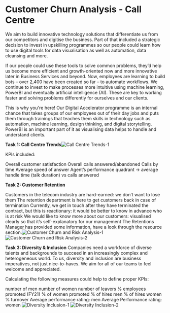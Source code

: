# Customer Churn Analysis - Call Centre

We aim to build innovative technology solutions that differentiate us from our competitors and digitise the business. Part of that included a strategic decision to invest in upskilling programmes so our people could learn how to use digital tools for data visualisation as well as automation, data cleansing and more.

If our people could use these tools to solve common problems, they’d help us become more efficient and growth-oriented now and more innovative later in Business Services and beyond. Now, employees are learning to build bots – over 2,400 have been created so far – to automate workflows. We continue to invest to make processes more intuitive using machine learning, PowerBI and eventually artificial intelligence (AI). These are key to working faster and solving problems differently for ourselves and our clients.

This is why you're here! Our Digital Accelerator programme is an internal chance that takes groups of our employees out of their day jobs and puts them through trainings that teaches them skills in technology such as automation, machine learning, design thinking, and digital storytelling. PowerBI is an important part of it as visualising data helps to handle and understand clients.

**Task 1: Call Centre Trends**![Call Centre Trends-1](https://github.com/ANKUSH-ASR/PwC-Switzerland-Power-BI-Job-Simulation-on-Forage-/assets/149473786/8c6adbf9-330f-49a4-b412-a904429d7648)

KPIs included:

Overall customer satisfaction
Overall calls answered/abandoned
Calls by time
Average speed of answer
Agent’s performance quadrant -> average handle time (talk duration) vs calls answered

**Task 2: Customer Retention**

Customers in the telecom industry are hard-earned: we don’t want to lose them
The retention department is here to get customers back in case of termination
Currently, we get in touch after they have terminated the contract, but this is reactionary: it would be better to know in advance who is at risk
We would like to know more about our customers: visualised clearly so that it’s self-explanatory for our management The Retentions Manager has provided some information, have a look through the resource section.![Customer Churn and Risk Analysis-1](https://github.com/ANKUSH-ASR/PwC-Switzerland-Power-BI-Job-Simulation-on-Forage-/assets/149473786/0693b0b4-4480-4125-ba00-1860a297bfca)
![Customer Churn and Risk Analysis-2](https://github.com/ANKUSH-ASR/PwC-Switzerland-Power-BI-Job-Simulation-on-Forage-/assets/149473786/6a6997a9-b8fa-4236-ab55-2145a1a8e914)

**Task 3: Diversity & Inclusion**
Companies need a workforce of diverse talents and backgrounds to succeed in an increasingly complex and heterogeneous world. To us, diversity and inclusion are business imperatives, not just nice-to-haves. We aim for all of our teams to feel welcome and appreciated.

Calculating the following measures could help to define proper KPIs:

number of men
number of women
number of leavers
% employees promoted (FY21)
% of women promoted
% of hires men
% of hires women
% turnover
Average performance rating: men
Average Performance rating: women
![Diversity   Inclusion-1](https://github.com/ANKUSH-ASR/PwC-Switzerland-Power-BI-Job-Simulation-on-Forage-/assets/149473786/e9bfaf67-7218-4d84-84c9-0d7787f17036)
![Diversity   Inclusion-2](https://github.com/ANKUSH-ASR/PwC-Switzerland-Power-BI-Job-Simulation-on-Forage-/assets/149473786/fe6b884b-2a17-49cc-b3c0-0ac8cd00906e)



